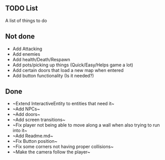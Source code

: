 TODO List
---------

A list of things to do

## Not done

* Add Attacking
* Add enemies
* Add health/Death/Respawn
* Add pots/picking up things (Quick/Easy/Helps game a lot)
* Add certain doors that load a new map when entered
* Add button functionality (Is it needed?)

## Done
* ~Extend InteractiveEntity to entities that need it~
* ~Add NPCs~
* ~Add doors~
* ~Add screen transitions~
* ~Fix player not being able to move along a wall when also trying to run into it~
* ~Add Readme.md~
* ~Fix Button position~
* ~Fix some corners not having proper collisions~
* ~Make the camera follow the player~